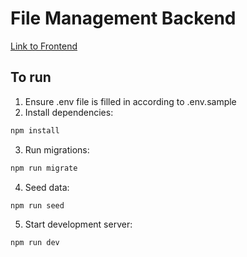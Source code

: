 # File Management Backend

[Link to Frontend](https://github.com/afyqzarof/file-management-client)

## To run

1. Ensure .env file is filled in according to .env.sample
2. Install dependencies:

```bash
npm install
```

3. Run migrations:

```bash
npm run migrate
```

4. Seed data:

```bash
npm run seed
```

5. Start development server:

```bash
npm run dev
```
